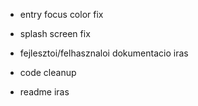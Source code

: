 - entry focus color fix
- splash screen fix


- fejlesztoi/felhasznaloi dokumentacio iras
- code cleanup
- readme iras
